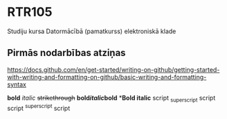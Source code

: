 # RTR105
Studiju kursa Datormācībā (pamatkurss) elektroniskā klade

## Pirmās nodarbības atziņas

https://docs.github.com/en/get-started/writing-on-github/getting-started-with-writing-and-formatting-on-github/basic-writing-and-formatting-syntax

**bold**
*italic*
~~strikethrough~~
**bold*italic*bold**
***Bold italic**
script <sub>superscript</sub> script
script <sup>superscript</sup> script
